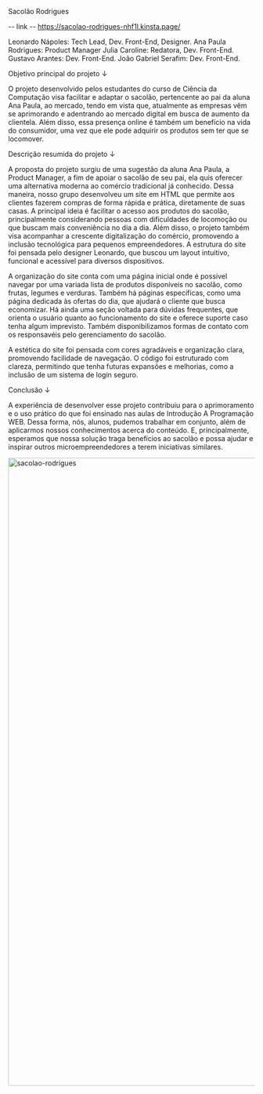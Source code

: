 Sacolão Rodrigues

-- link --
https://sacolao-rodrigues-nhf1l.kinsta.page/

Leonardo Nápoles: Tech Lead, Dev. Front-End, Designer.
Ana Paula Rodrigues: Product Manager
Julia Caroline: Redatora, Dev. Front-End.
Gustavo Arantes: Dev. Front-End.
João Gabriel Serafim: Dev. Front-End.

Objetivo principal do projeto ↓

   O projeto desenvolvido pelos estudantes do curso de Ciência da Computação
visa facilitar e adaptar o sacolão, pertencente ao pai da aluna Ana Paula,
ao mercado, tendo em vista que, atualmente as empresas vêm se aprimorando
e adentrando ao mercado digital em busca de aumento da clientela. Além disso,
essa presença online é também um benefício na vida do consumidor, uma vez que
ele pode adquirir os produtos sem ter que se locomover.



Descrição resumida do projeto ↓
  
   A proposta do projeto surgiu de uma sugestão da aluna Ana Paula, a Product Manager,
a fim de apoiar o sacolão de seu pai, ela quis oferecer uma alternativa moderna ao comércio
tradicional já conhecido. Dessa maneira, nosso grupo desenvolveu um site em HTML que 
permite aos clientes fazerem compras de forma rápida e prática, diretamente de suas casas.
A principal ideia é facilitar o acesso aos produtos do sacolão, principalmente considerando
pessoas com dificuldades de locomoção ou que buscam mais conveniência no dia a dia. Além disso,
o projeto também visa acompanhar a crescente digitalização do comércio, promovendo a inclusão
tecnológica para pequenos empreendedores. A estrutura do site foi pensada pelo designer 
Leonardo, que buscou um layout intuitivo, funcional e acessível para diversos 
dispositivos.

   A organização do site conta com uma página inicial onde é possível navegar por uma variada
lista de produtos disponíveis no sacolão, como frutas, legumes e verduras. Também há páginas 
específicas, como uma página dedicada às ofertas do dia, que ajudará o cliente que busca economizar.
Há ainda uma seção voltada para dúvidas frequentes, que orienta o usuário quanto ao funcionamento
do site e oferece suporte caso tenha algum imprevisto. Também disponibilizamos formas de contato com 
os responsavéis pelo gerenciamento do sacolão.

A estética do site foi pensada com cores agradáveis e organização clara, promovendo facilidade de
navegação. O código foi estruturado com clareza, permitindo que tenha futuras expansões e melhorias, 
como a inclusão de um sistema de login seguro.


Conclusão ↓

   A experiência de desenvolver esse projeto contribuiu para o aprimoramento e o uso prático do que 
foi ensinado nas aulas de Introdução A Programação WEB. Dessa forma, nós, alunos, pudemos trabalhar
em conjunto, além de aplicarmos nossos conhecimentos acerca do conteúdo. E, principalmente, esperamos
que nossa solução traga benefícios ao sacolão e possa ajudar e inspirar outros microempreendedores
a terem iniciativas similares.

<img width="1280" alt="sacolao-rodrigues" src="https://github.com/user-attachments/assets/1c4cbd66-48ff-41bb-a53c-f438a231b243" />
